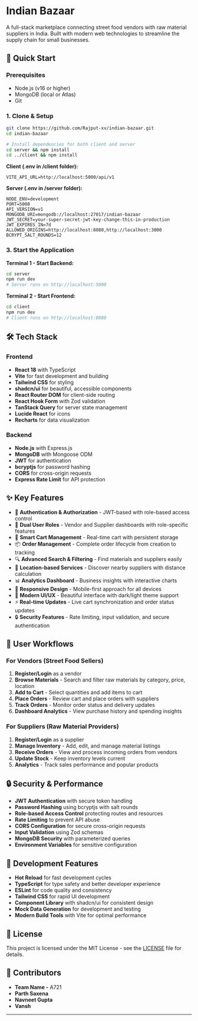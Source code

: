 # Indian Bazaar

A full-stack marketplace connecting street food vendors with raw material suppliers in India. Built with modern web technologies to streamline the supply chain for small businesses.

## 🚀 Quick Start

### Prerequisites
- Node.js (v16 or higher)
- MongoDB (local or Atlas)
- Git

### 1. Clone & Setup
```bash
git clone https://github.com/Rajput-xv/indian-bazaar.git
cd indian-bazaar

# Install dependencies for both client and server
cd server && npm install
cd ../client && npm install
```

**Client (.env in /client folder):**
```env
VITE_API_URL=http://localhost:5000/api/v1
```

**Server (.env in /server folder):**
```env
NODE_ENV=development
PORT=5000
API_VERSION=v1
MONGODB_URI=mongodb://localhost:27017/indian-bazaar
JWT_SECRET=your-super-secret-jwt-key-change-this-in-production
JWT_EXPIRES_IN=7d
ALLOWED_ORIGINS=http://localhost:8080,http://localhost:3000
BCRYPT_SALT_ROUNDS=12
```

### 3. Start the Application

**Terminal 1 - Start Backend:**
```bash
cd server
npm run dev
# Server runs on http://localhost:5000
```

**Terminal 2 - Start Frontend:**
```bash
cd client
npm run dev
# Client runs on http://localhost:8080
```

## 🛠️ Tech Stack

### Frontend
- **React 18** with TypeScript
- **Vite** for fast development and building
- **Tailwind CSS** for styling
- **shadcn/ui** for beautiful, accessible components
- **React Router DOM** for client-side routing
- **React Hook Form** with Zod validation
- **TanStack Query** for server state management
- **Lucide React** for icons
- **Recharts** for data visualization

### Backend
- **Node.js** with Express.js
- **MongoDB** with Mongoose ODM
- **JWT** for authentication
- **bcryptjs** for password hashing
- **CORS** for cross-origin requests
- **Express Rate Limit** for API protection

## ✨ Key Features
- 🔐 **Authentication & Authorization** - JWT-based with role-based access control
- 👥 **Dual User Roles** - Vendor and Supplier dashboards with role-specific features
- 🛒 **Smart Cart Management** - Real-time cart with persistent storage
- 📦 **Order Management** - Complete order lifecycle from creation to tracking
- 🔍 **Advanced Search & Filtering** - Find materials and suppliers easily
- 📍 **Location-based Services** - Discover nearby suppliers with distance calculation
- 📊 **Analytics Dashboard** - Business insights with interactive charts
- 📱 **Responsive Design** - Mobile-first approach for all devices
- 🎨 **Modern UI/UX** - Beautiful interface with dark/light theme support
- ⚡ **Real-time Updates** - Live cart synchronization and order status updates
- 🔒 **Security Features** - Rate limiting, input validation, and secure authentication

## 🎯 User Workflows

### For Vendors (Street Food Sellers)
1. **Register/Login** as a vendor
2. **Browse Materials** - Search and filter raw materials by category, price, location
3. **Add to Cart** - Select quantities and add items to cart
4. **Place Orders** - Review cart and place orders with suppliers
5. **Track Orders** - Monitor order status and delivery updates
6. **Dashboard Analytics** - View purchase history and spending insights

### For Suppliers (Raw Material Providers)
1. **Register/Login** as a supplier
2. **Manage Inventory** - Add, edit, and manage material listings
3. **Receive Orders** - View and process incoming orders from vendors
4. **Update Stock** - Keep inventory levels current
5. **Analytics** - Track sales performance and popular products

## 🔒 Security & Performance

- **JWT Authentication** with secure token handling
- **Password Hashing** using bcryptjs with salt rounds
- **Role-based Access Control** protecting routes and resources
- **Rate Limiting** to prevent API abuse
- **CORS Configuration** for secure cross-origin requests
- **Input Validation** using Zod schemas
- **MongoDB Security** with parameterized queries
- **Environment Variables** for sensitive configuration

## 🚀 Development Features

- **Hot Reload** for fast development cycles
- **TypeScript** for type safety and better developer experience
- **ESLint** for code quality and consistency
- **Tailwind CSS** for rapid UI development
- **Component Library** with shadcn/ui for consistent design
- **Mock Data Generation** for development and testing
- **Modern Build Tools** with Vite for optimal performance

## 📝 License

This project is licensed under the MIT License - see the [LICENSE](LICENSE) file for details.

## 👥 Contributors

- **Team Name -** A721
- **Parth Saxena**
- **Navneet Gupta**
- **Vansh**

---

